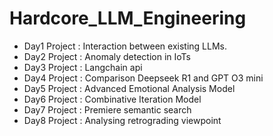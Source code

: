 # Hardcore_LLM_Engineering

- Day1 Project : Interaction between existing LLMs.
- Day2 Project : Anomaly detection in IoTs 
- Day3 Project : Langchain api
- Day4 Project : Comparison Deepseek R1 and GPT O3 mini
- Day5 Project : Advanced Emotional Analysis Model
- Day6 Project : Combinative Iteration Model
- Day7 Project : Premiere semantic search
- Day8 Project : Analysing retrograding viewpoint
